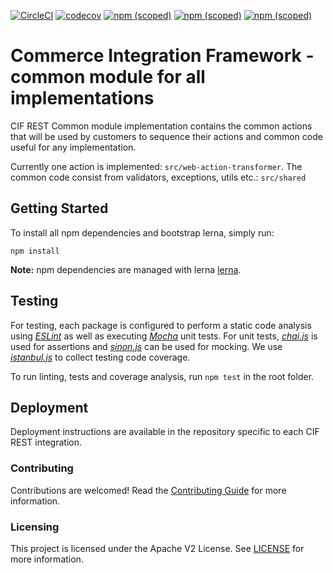 [![CircleCI](https://circleci.com/gh/adobe/commerce-cif-common.svg?style=svg)](https://circleci.com/gh/adobe/commerce-cif-common)
[![codecov](https://codecov.io/gh/adobe/commerce-cif-common/branch/master/graph/badge.svg)](https://codecov.io/gh/adobe/commerce-cif-common)
[![npm (scoped)](https://img.shields.io/npm/v/@adobe/commerce-cif-common.svg?label=npm%20common)](https://www.npmjs.com/package/@adobe/commerce-cif-common)
[![npm (scoped)](https://img.shields.io/npm/v/@adobe/commerce-cif-web-action-transformer.svg?label=npm%20web-action-transformer)](https://www.npmjs.com/package/@adobe/commerce-cif-web-action-transformer)
[![npm (scoped)](https://img.shields.io/npm/v/@adobe/commerce-cif-graphql.svg?label=npm%20graphql)](https://www.npmjs.com/package/@adobe/commerce-cif-graphql)

# Commerce Integration Framework - common module for all implementations
CIF REST Common module implementation contains the common actions that will be used by customers 
to sequence their actions and common code useful for any implementation.   

Currently one action is implemented: `src/web-action-transformer`.
The common code consist from validators, exceptions, utils etc.: `src/shared`  

## Getting Started
To install all npm dependencies and bootstrap lerna, simply run:
```
npm install
```
**Note:** npm dependencies are managed with lerna [lerna](https://github.com/lerna/lerna).

## Testing
For testing, each package is configured to perform a static code analysis using *[ESLint](http://eslint.org/)* as well as executing
*[Mocha](https://mochajs.org/)* unit tests. For unit tests, *[chai.js](http://chaijs.com/)* is used for assertions and
*[sinon.js](http://sinonjs.org/)* can be used for mocking. We use *[istanbul.js](https://github.com/istanbuljs/nyc)* to collect testing code coverage.

To run linting, tests and coverage analysis, run `npm test` in the root folder.

## Deployment
Deployment instructions are available in the repository specific to each CIF REST integration.

### Contributing

Contributions are welcomed! Read the [Contributing Guide](.github/CONTRIBUTING.md) for more information.

### Licensing

This project is licensed under the Apache V2 License. See [LICENSE](LICENSE) for more information.
